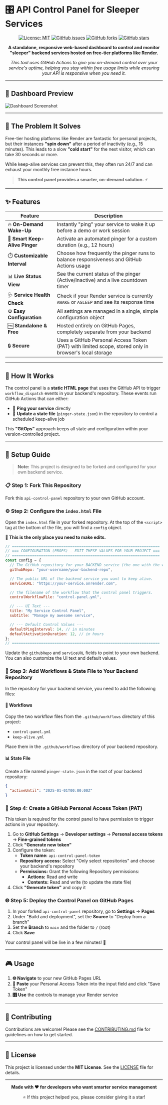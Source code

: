 # 🎛️ API Control Panel for Sleeper Services

<div align="center">

[![License: MIT](https://img.shields.io/badge/License-MIT-yellow.svg)](https://opensource.org/licenses/MIT)
[![GitHub issues](https://img.shields.io/github/issues/ankurhalder/api-control-panel)](https://github.com/ankurhalder/api-control-panel/issues)
[![GitHub forks](https://img.shields.io/github/forks/ankurhalder/api-control-panel)](https://github.com/ankurhalder/api-control-panel/network)
[![GitHub stars](https://img.shields.io/github/stars/ankurhalder/api-control-panel)](https://github.com/ankurhalder/api-control-panel/stargazers)

**A standalone, responsive web-based dashboard to control and monitor "sleeper" backend services hosted on free-tier platforms like Render.**

_This tool uses GitHub Actions to give you on-demand control over your service's uptime, helping you stay within free usage limits while ensuring your API is responsive when you need it._

</div>

---

## 📸 Dashboard Preview

![Dashboard Screenshot](./public/dashboard.png)

---

## 🚨 The Problem It Solves

Free-tier hosting platforms like Render are fantastic for personal projects, but their instances **"spin down"** after a period of inactivity (e.g., 15 minutes). This leads to a slow **"cold start"** for the next visitor, which can take 30 seconds or more.

While keep-alive services can prevent this, they often run 24/7 and can exhaust your monthly free instance hours.

> **This control panel provides a smarter, on-demand solution.** ⚡

---

## ✨ Features

| Feature                        | Description                                                                                          |
| ------------------------------ | ---------------------------------------------------------------------------------------------------- |
| 🔥 **On-Demand Wake-Up**       | Instantly "ping" your service to wake it up before a demo or work session                            |
| 🤖 **Smart Keep-Alive Pinger** | Activate an automated pinger for a custom duration (e.g., 12 hours)                                  |
| ⏱️ **Customizable Interval**   | Choose how frequently the pinger runs to balance responsiveness and GitHub Actions usage             |
| 📊 **Live Status View**        | See the current status of the pinger (Active/Inactive) and a live countdown timer                    |
| 🩺 **Service Health Check**    | Check if your Render service is currently `AWAKE` or `ASLEEP` and see its response time              |
| ⚙️ **Easy Configuration**      | All settings are managed in a single, simple configuration object                                    |
| 🆓 **Standalone & Free**       | Hosted entirely on GitHub Pages, completely separate from your backend                               |
| 🔒 **Secure**                  | Uses a GitHub Personal Access Token (PAT) with limited scope, stored only in browser's local storage |

---

## 🔧 How It Works

The control panel is a **static HTML page** that uses the GitHub API to trigger `workflow_dispatch` events in your backend's repository. These events run GitHub Actions that can either:

- 🎯 **Ping your service** directly
- 📝 **Update a state file** (`pinger-state.json`) in the repository to control a scheduled keep-alive job

This **"GitOps"** approach keeps all state and configuration within your version-controlled project.

---

## 🚀 Setup Guide

> **Note:** This project is designed to be forked and configured for your own backend service.

### 📋 Step 1: Fork This Repository

Fork this `api-control-panel` repository to your own GitHub account.

### ⚙️ Step 2: Configure the `index.html` File

Open the `index.html` file in your forked repository. At the top of the `<script>` tag at the bottom of the file, you will find a `config` object.

**🎯 This is the only place you need to make edits.**

```javascript
// ==================================================================
// === CONFIGURATION (PROPS) - EDIT THESE VALUES FOR YOUR PROJECT ===
// ==================================================================
const config = {
  // The GitHub repository for your BACKEND service (the one with the workflows).
  githubRepo: "your-username/your-backend-repo",

  // The public URL of the backend service you want to keep alive.
  serviceURL: "https://your-service.onrender.com",

  // The filename of the workflow that the control panel triggers.
  controlWorkflowFile: "control-panel.yml",

  // --- UI Text ---
  title: "My Service Control Panel",
  subtitle: "Manage my awesome service",

  // --- Default Control Values ---
  defaultPingInterval: 14, // in minutes
  defaultActivationDuration: 12, // in hours
};
// ==================================================================
```

Update the `githubRepo` and `serviceURL` fields to point to your own backend. You can also customize the UI text and default values.

### 📁 Step 3: Add Workflows & State File to Your Backend Repository

In the repository for your backend service, you need to add the following files:

#### 🔄 Workflows

Copy the two workflow files from the `.github/workflows` directory of this project:

- `control-panel.yml`
- `keep-alive.yml`

Place them in the `.github/workflows` directory of your backend repository.

#### 📊 State File

Create a file named `pinger-state.json` in the root of your backend repository:

```json
{
  "activeUntil": "2025-01-01T00:00:00Z"
}
```

### 🔑 Step 4: Create a GitHub Personal Access Token (PAT)

This token is required for the control panel to have permission to trigger actions in your repository.

1. Go to **GitHub Settings** → **Developer settings** → **Personal access tokens** → **Fine-grained tokens**
2. Click **"Generate new token"**
3. Configure the token:
   - **Token name:** `api-control-panel-token`
   - **Repository access:** Select "Only select repositories" and choose your backend's repository
   - **Permissions:** Grant the following Repository permissions:
     - **Actions:** Read and write
     - **Contents:** Read and write (to update the state file)
4. Click **"Generate token"** and copy it

### 🌐 Step 5: Deploy the Control Panel on GitHub Pages

1. In your forked `api-control-panel` repository, go to **Settings** → **Pages**
2. Under "Build and deployment", set the **Source** to "Deploy from a branch"
3. Set the **Branch** to `main` and the folder to `/` (root)
4. Click **Save**

Your control panel will be live in a few minutes! 🎉

---

## 🎮 Usage

1. **🌐 Navigate** to your new GitHub Pages URL
2. **🔑 Paste** your Personal Access Token into the input field and click "Save Token"
3. **🎛️ Use** the controls to manage your Render service

---

## 🤝 Contributing

Contributions are welcome! Please see the [CONTRIBUTING.md](CONTRIBUTING.md) file for guidelines on how to get started.

---

## 📄 License

This project is licensed under the **MIT License**. See the [LICENSE](LICENSE) file for details.

---

<div align="center">

**Made with ❤️ for developers who want smarter service management**

⭐ If this project helped you, please consider giving it a star!

</div>
